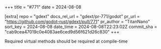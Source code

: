 +++
title = "#771"
date = 2024-08-08

[extra]
repo = "gdext"
docs_rel_url = "gdext/pr-771/godot"
pr_url = "https://github.com/godot-rust/gdext/pull/771"
pr_author = "TitanNano"
sort_key = 2024-08-08
date_time = 2024-08-08T22:23:02Z
commit_sha = "cab9cea47019c0e4083ae6ced9d56f621d26c830"
+++

Required virtual methods should be required at compile-time
